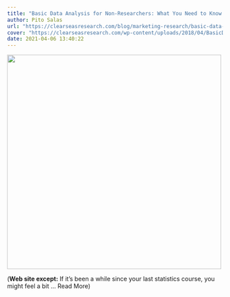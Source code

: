 ```yaml
---
title: "Basic Data Analysis for Non-Researchers: What You Need to Know and Pitfalls to Avoid | Clear Seas Research"
author: Pito Salas
url: "https://clearseasresearch.com/blog/marketing-research/basic-data-analysis-for-non-researchers-what-you-need-to-know-and-pitfalls-to-avoid" 
cover: "https://clearseasresearch.com/wp-content/uploads/2018/04/BasicDataAnalysis-768x423-1.jpg" 
date: 2021-04-06 13:40:22
---
```

<img src=https://clearseasresearch.com/wp-content/uploads/2018/04/BasicDataAnalysis-768x423-1.jpg width="500">



(**Web site except:** If it’s been a while since your last statistics course, you might feel a bit ... Read More) 
